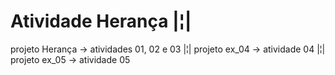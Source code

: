 # Atividade Herança |¦|
projeto Herança -> atividades 01, 02 e 03 |¦| 
projeto ex_04 -> atividade 04 |¦|
projeto ex_05 -> atividade 05
